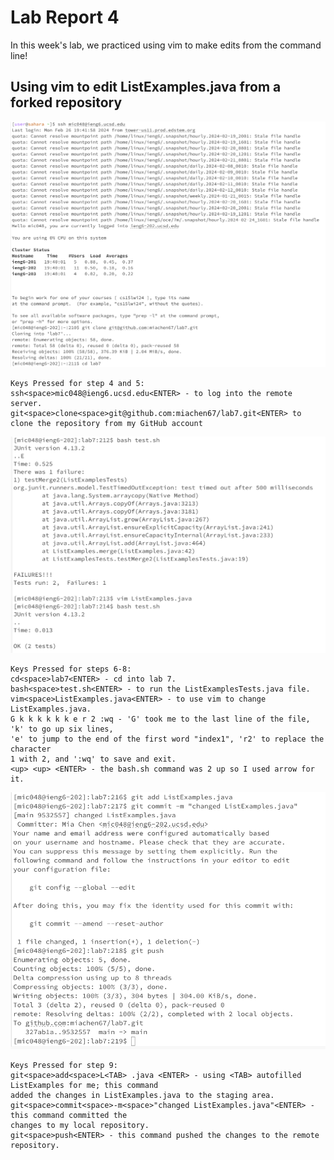 # Lab Report 4 <br/>
In this week's lab, we practiced using vim to make edits from the command line!

## Using vim to edit ListExamples.java from a forked repository
![Image](lab7ss1.png)
```
Keys Pressed for step 4 and 5: 
ssh<space>mic048@ieng6.ucsd.edu<ENTER> - to log into the remote server.
git<space>clone<space>git@github.com:miachen67/lab7.git<ENTER> to clone the repository from my GitHub account
```
![Image](lab7ss2.png)
```
Keys Pressed for steps 6-8: 
cd<space>lab7<ENTER> - cd into lab 7.
bash<space>test.sh<ENTER> - to run the ListExamplesTests.java file.
vim<space>ListExamples.java<ENTER> - to use vim to change ListExamples.java.
G k k k k k k e r 2 :wq - 'G' took me to the last line of the file, 'k' to go up six lines, 
'e' to jump to the end of the first word "index1", 'r2' to replace the character 
1 with 2, and ':wq' to save and exit.
<up> <up> <ENTER> - the bash.sh command was 2 up so I used arrow for it.
```

![Image](lab7ss3.png)

```
Keys Pressed for step 9:
git<space>add<space>L<TAB> .java <ENTER> - using <TAB> autofilled ListExamples for me; this command 
added the changes in ListExamples.java to the staging area.
git<space>commit<space>-m<space>"changed ListExamples.java"<ENTER> - this command committed the 
changes to my local repository.
git<space>push<ENTER> - this command pushed the changes to the remote repository.

```
